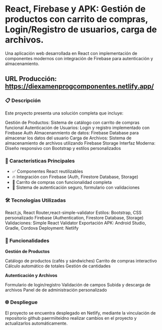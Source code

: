# React, Firebase y APK: Gestión de productos con carrito de compras, Login/Registro de usuarios, carga de archivos.

Una aplicación web desarrollada en React con implementación de componentes modernos con integración de Firebase para autenticación y almacenamiento.

## URL Producción: https://diexamenprogcomponentes.netlify.app/

### 📋 Descripción
Este proyecto presenta una solución completa que incluye:

Gestión de Productos: Sistema de catálogo con carrito de compras funcional
Autenticación de Usuarios: Login y registro implementado con Firebase Auth
Almacenanmiento de datos: Firebase Database para almacenar los datos del usuario
Carga de Archivos: Sistema de almacenamiento de archivos utilizando Firebase Storage
Interfaz Moderna: Diseño responsivo con Bootstrap y estilos personalizados

### 🚀 Características Principales

- ✅ Componentes React reutilizables
- 🔥 Integración con Firebase (Auth, Firestore Database, Storage)
- 🛒 Carrito de compras con funcionalidad completa
- 🔐 Sistema de autenticación seguro, formulario con validaciones 

### 🛠️ Tecnologías Utilizadas

React.js, React Router,react-simple-validator 
Estilos: Bootstrap, CSS personalizado
Firebase (Authentication, Firestore Database, Storage)
Validaciones: Simple React Validator
Exportación APK: Android Studio, Gradle, Cordova
Deployment: Netlify

### 📱 Funcionalidades

**Gestión de Productos**

Catálogo de productos (cafés y sándwiches)
Carrito de compras interactivo
Cálculo automático de totales
Gestión de cantidades

**Autenticación y Archivos**

Formulario de login/registro 
Validación de campos
Subida y descarga de archivos
Panel de de administración personalizado

### 🌐 Despliegue

El proyecto se encuentra desplegado en Netlify, mediante la vinculación de repositorio github paermiiteidno realizar cambios en el proyecto y actualizarlos automáticamente.

